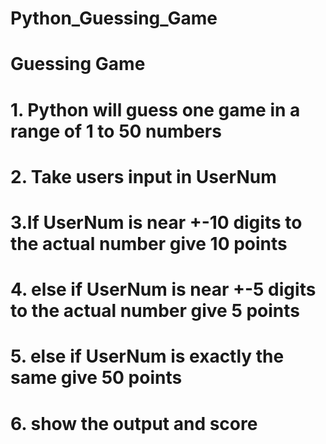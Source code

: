# Python_Guessing_Game
# Guessing Game
# 1. Python will guess one game in a range of 1 to 50 numbers
# 2. Take users input in UserNum
# 3.If UserNum is near +-10 digits to the actual number give 10 points
# 4. else if UserNum is near +-5 digits to the actual number give 5 points
# 5. else if UserNum is exactly the same give 50 points
# 6. show the output and score
